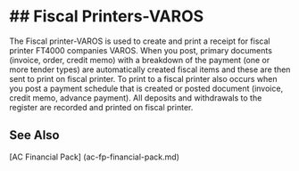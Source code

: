﻿---
Title: "Fiscal Printers-VAROS"
Author: Autocont
Ms. custom: on
Ms date: 02/26/2018
reviewer: Ms.
Ms. suite:
Ms. _pltfrm tgt:
Ms. topic: article
MS Sales: dynamics-nav-2018
Ms. translationtype: Human Translation
Ms. sourcegitcommit: 
Ms. openlocfilehash: 
Ms. contentlocale: cs-cz
Ms. lasthandoff: 02/26/2018

---

# ## <a name = "ac-fp-fiscal-printers" > </a> Fiscal Printers-VAROS

The Fiscal printer-VAROS is used to create and print a receipt for fiscal printer FT4000 companies VAROS. When you post, primary documents (invoice, order, credit memo) with a breakdown of the payment (one or more tender types) are automatically created fiscal items and these are then sent to print on fiscal printer. To print to a fiscal printer also occurs when you post a payment schedule that is created or posted document (invoice, credit memo, advance payment).
All deposits and withdrawals to the register are recorded and printed on fiscal printer.

## <a name = "see-also" > </a>See Also  
[AC Financial Pack] (ac-fp-financial-pack.md)  
